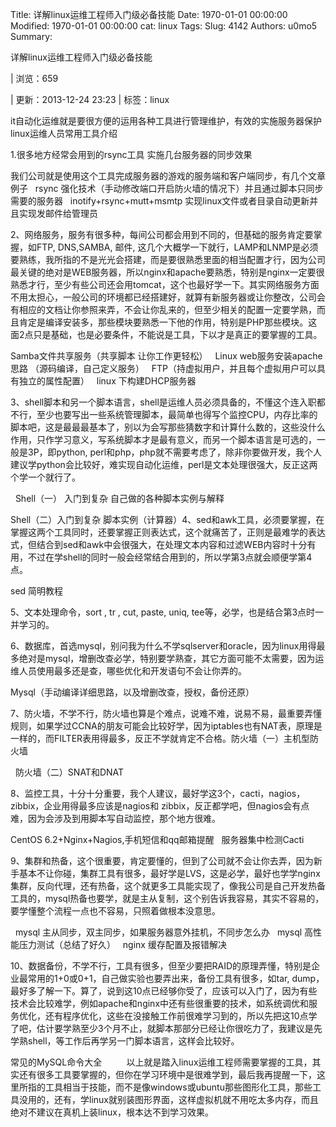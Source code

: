 Title: 详解linux运维工程师入门级必备技能
Date: 1970-01-01 00:00:00
Modified: 1970-01-01 00:00:00
cat: linux
Tags: 
Slug: 4142
Authors: u0mo5 
Summary: 


详解linux运维工程师入门级必备技能


|
浏览：659

|
更新：2013-12-24 23:23
|
标签：linux 








it自动化运维就是要很方便的运用各种工具进行管理维护，有效的实施服务器保护
linux运维人员常用工具介绍
 


1.很多地方经常会用到的rsync工具 实施几台服务器的同步效果


我们公司就是使用这个工具完成服务器的游戏的服务端和客户端同步，有几个文章例子
 
rsync 强化技术（手动修改端口开启防火墙的情况下）并且通过脚本只同步需要的服务器
 
inotify+rsync+mutt+msmtp 实现linux文件或者目录自动更新并且实现发邮件给管理员
 


2、网络服务，服务有很多种，每间公司都会用到不同的，但基础的服务肯定要掌握，如FTP, DNS,SAMBA, 邮件, 这几个大概学一下就行，LAMP和LNMP是必须要熟练，我所指的不是光光会搭建，而是要很熟悉里面的相当配置才行，因为公司最关键的绝对是WEB服务器，所以nginx和apache要熟悉，特别是nginx一定要很熟悉才行，至少有些公司还会用tomcat，这个也最好学一下。其实网络服务方面不用太担心，一般公司的环境都已经搭建好，就算有新服务器或让你整改，公司会有相应的文档让你参照来弄，不会让你乱来的，但至少相关的配置一定要学熟，而且肯定是编译安装多，那些模块要熟悉一下他的作用，特别是PHP那些模块。这面2点只是基础，也是必要条件，不能说是工具，下以才是真正的要掌握的工具。


Samba文件共享服务（共享脚本 让你工作更轻松）
 
Linux web服务安装apache 思路 （源码编译，自己定义服务）
 
FTP（持虚拟用户，并且每个虚拟用户可以具有独立的属性配置）
 
linux 下构建DHCP服务器
 
 
 


3、shell脚本和另一个脚本语言，shell是运维人员必须具备的，不懂这个连入职都不行，至少也要写出一些系统管理脚本，最简单也得写个监控CPU，内存比率的脚本吧，这是最最最基本了，别以为会写那些猜数字和计算什么数的，这些没什么作用，只作学习意义，写系统脚本才是最有意义，而另一个脚本语言是可选的，一般是3P，即python, perl和php，php就不需要考虑了，除非你要做开发，我个人建议学python会比较好，难实现自动化运维，perl是文本处理很强大，反正这两个学一个就行了。


 
Shell（一） 入门到复杂 自己做的各种脚本实例与解释
 


Shell（二）入门到复杂 脚本实例（计算器）4、sed和awk工具，必须要掌握，在掌握这两个工具同时，还要掌握正则表达式，这个就痛苦了，正则是最难学的表达式，但结合到sed和awk中会很强大，在处理文本内容和过滤WEB内容时十分有用，不过在学shell的同时一般会经常结合用到的，所以学第3点就会顺便学第4点。


sed 简明教程


5、文本处理命令，sort , tr , cut, paste, uniq, tee等，必学，也是结合第3点时一并学习的。


6、数据库，首选mysql，别问我为什么不学sqlserver和oracle，因为linux用得最多绝对是mysql，增删改查必学，特别要学熟查，其它方面可能不太需要，因为运维人员使用最多还是查，哪些优化和开发语句不会让你弄的。


Mysql（手动编译详细思路，以及增删改查，授权，备份还原）
 
 


7、防火墙，不学不行，防火墙也算是个难点，说难不难，说易不易，最重要弄懂规则，如果学过CCNA的朋友可能会比较好学，因为iptables也有NAT表，原理是一样的，而FILTER表用得最多，反正不学就肯定不合格。防火墙（一）主机型防火墙


 
防火墙（二）SNAT和DNAT


8、监控工具，十分十分重要，我个人建议，最好学这3个，cacti，nagios，zibbix，企业用得最多应该是nagios和 zibbix，反正都学吧，但nagios会有点难，因为会涉及到用脚本写自动监控，那个地方很难。


CentOS 6.2+Nginx+Nagios,手机短信和qq邮箱提醒
 
服务器集中检测Cacti
 


9、集群和热备，这个很重要，肯定要懂的，但到了公司就不会让你去弄，因为新手基本不让你碰，集群工具有很多，最好学是LVS，这是必学，最好也学学nginx集群，反向代理，还有热备，这个就更多工具能实现了，像我公司是自己开发热备工具的，mysql热备也要学，就是主从复制，这个别告诉我容易，其实不容易的，要学懂整个流程一点也不容易，只照着做根本没意思。


 
mysql 主从同步，双主同步，如果服务器意外挂机，不同步怎么办
 
mysql 高性能压力测试（总结了好久）
 
nginx 缓存配置及报错解决
 


10、数据备份，不学不行，工具有很多，但至少要把RAID的原理弄懂，特别是企业最常用的1+0或0+1，自己做实验也要弄出来，备份工具有很多，如tar, dump，最好多了解一下。算了，说到这10点已经够你受了，应该可以入门了，因为有些技术会比较难学，例如apache和nginx中还有些很重要的技术，如系统调优和服务优化，还有程序优化，这些在没接触工作前很难学习到的，所以先把这10点学了吧，估计要学熟至少3个月不止，就脚本那部分已经让你很吃力了，我建议是先学熟shell，等工作后再学另一门脚本语言，这样会比较好。


常见的MySQL命令大全
 
 
     以上就是踏入linux运维工程师需要掌握的工具，其实还有很多工具要掌握的，但你在学习环境中是很难学到，最后我再提醒一下，这里所指的工具相当于技能，而不是像windows或ubuntu那些图形化工具，那些工具没用的，还有，学linux就别装图形界面，这样虚拟机就不用吃太多内存，而且绝对不建议在真机上装linux，根本达不到学习效果。
 
 
 




 


